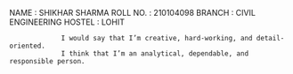 NAME          :  SHIKHAR SHARMA
ROLL NO.      :  210104098
BRANCH        :  CIVIL ENGINEERING 
HOSTEL        :  LOHIT

                 I would say that I’m creative, hard-working, and detail-oriented.
                 I think that I’m an analytical, dependable, and responsible person.      

